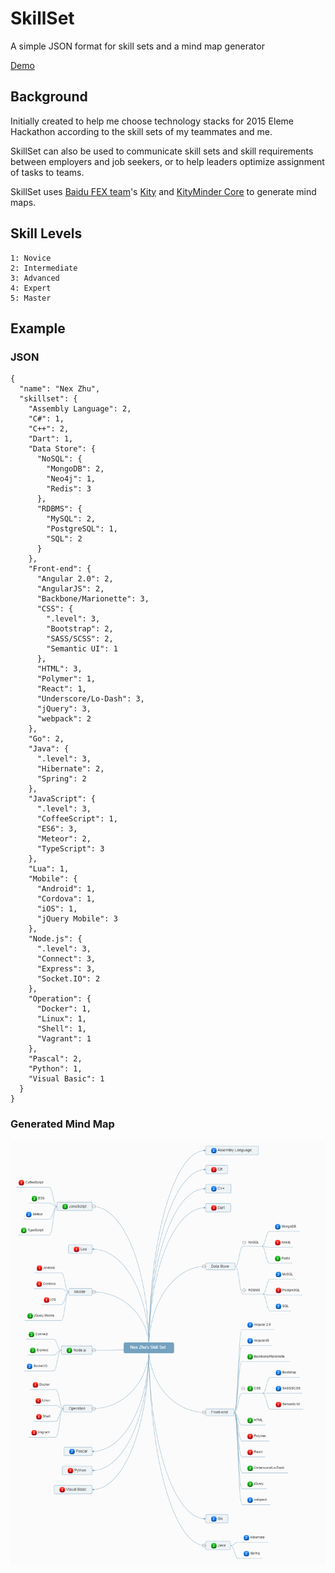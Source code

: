 # SkillSet
A simple JSON format for skill sets and a mind map generator

[Demo](http://nexzhu.github.io/SkillSet/)

## Background

Initially created to help me choose technology stacks for 2015 Eleme Hackathon according to the skill sets of my teammates and me.

SkillSet can also be used to communicate skill sets and skill requirements between employers and job seekers, or to help leaders optimize assignment of tasks to teams.

SkillSet uses [Baidu FEX team](http://fex.baidu.com/)'s [Kity](https://github.com/fex-team/kity) and [KityMinder Core](https://github.com/fex-team/kityminder-core) to generate mind maps.

## Skill Levels

    1: Novice
    2: Intermediate
    3: Advanced
    4: Expert
    5: Master

## Example

### JSON

    {
      "name": "Nex Zhu",
      "skillset": {
        "Assembly Language": 2,
        "C#": 1,
        "C++": 2,
        "Dart": 1,
        "Data Store": {
          "NoSQL": {
            "MongoDB": 2,
            "Neo4j": 1,
            "Redis": 3
          },
          "RDBMS": {
            "MySQL": 2,
            "PostgreSQL": 1,
            "SQL": 2
          }
        },
        "Front-end": {
          "Angular 2.0": 2,
          "AngularJS": 2,
          "Backbone/Marionette": 3,
          "CSS": {
            ".level": 3,
            "Bootstrap": 2,
            "SASS/SCSS": 2,
            "Semantic UI": 1
          },
          "HTML": 3,
          "Polymer": 1,
          "React": 1,
          "Underscore/Lo-Dash": 3,
          "jQuery": 3,
          "webpack": 2
        },
        "Go": 2,
        "Java": {
          ".level": 3,
          "Hibernate": 2,
          "Spring": 2
        },
        "JavaScript": {
          ".level": 3,
          "CoffeeScript": 1,
          "ES6": 3,
          "Meteor": 2,
          "TypeScript": 3
        },
        "Lua": 1,
        "Mobile": {
          "Android": 1,
          "Cordova": 1,
          "iOS": 1,
          "jQuery Mobile": 3
        },
        "Node.js": {
          ".level": 3,
          "Connect": 3,
          "Express": 3,
          "Socket.IO": 2
        },
        "Operation": {
          "Docker": 1,
          "Linux": 1,
          "Shell": 1,
          "Vagrant": 1
        },
        "Pascal": 2,
        "Python": 1,
        "Visual Basic": 1
      }
    }

### Generated Mind Map

![skill-set.png](docs/skill-set.png)
